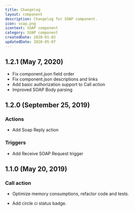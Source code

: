 ```yaml
---
title: Changelog
layout: component
description: Changelog for SOAP component.
icon: soap.png
icontext: SOAP component
category: SOAP component
createdDate: 2020-01-02
updatedDate: 2020-05-07
---
```


## 1.2.1 (May 7, 2020)

* Fix component.json field order
* Fix component.json descriptions and links
* Add basic authorization support to Call action
* Improved SOAP Body parsing

## 1.2.0 (September 25, 2019)

### Actions

* Add Soap Reply action

### Triggers

* Add Receive SOAP Request trigger

## 1.1.0 (May 20, 2019)

### Call action

* Optimize memory consumptions, refactor code and tests.

* Add circle ci status badge.
